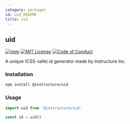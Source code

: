 ```yaml
---
category: packages
id: uid_README
title: uid
---
```


## uid

[![npm][npm]][npm-url]
[![MIT License][license-badge]][license]
[![Code of Conduct][coc-badge]][coc]

A unique (CSS-safe) id generator made by Instructure Inc.

### Installation

```sh
npm install @instructure/uid
```

### Usage

```javascript
import uid from '@instructure/uid'

const id = uid()
```

[npm]: https://img.shields.io/npm/v/@instructure/uid.svg
[npm-url]: https://npmjs.com/package/@instructure/uid
[license-badge]: https://img.shields.io/npm/l/instructure-ui.svg?style=flat-square
[license]: https://github.com/instructure/instructure-ui/blob/master/LICENSE.md
[coc-badge]: https://img.shields.io/badge/code%20of-conduct-ff69b4.svg?style=flat-square
[coc]: https://github.com/instructure/instructure-ui/blob/master/CODE_OF_CONDUCT.md
